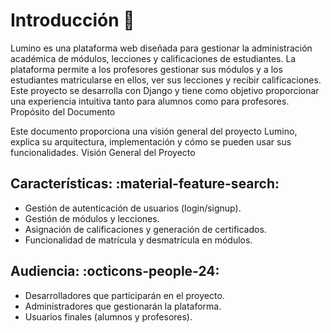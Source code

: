 # Introducción :book:

Lumino es una plataforma web diseñada para gestionar la administración académica de módulos, lecciones y calificaciones de estudiantes. La plataforma permite a los profesores gestionar sus módulos y a los estudiantes matricularse en ellos, ver sus lecciones y recibir calificaciones. Este proyecto se desarrolla con Django y tiene como objetivo proporcionar una experiencia intuitiva tanto para alumnos como para profesores.
Propósito del Documento

Este documento proporciona una visión general del proyecto Lumino, explica su arquitectura, implementación y cómo se pueden usar sus funcionalidades.
Visión General del Proyecto

## Características: :material-feature-search:

- Gestión de autenticación de usuarios (login/signup).
- Gestión de módulos y lecciones.
- Asignación de calificaciones y generación de certificados.
- Funcionalidad de matrícula y desmatrícula en módulos.

## Audiencia: :octicons-people-24:

- Desarrolladores que participarán en el proyecto.
- Administradores que gestionarán la plataforma.
- Usuarios finales (alumnos y profesores).

